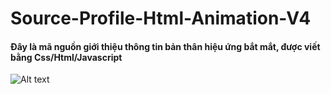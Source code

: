# Source-Profile-Html-Animation-V4
<h4>Đây là mã nguồn giới thiệu thông tin bản thân hiệu ứng bắt mắt, được viết bằng Css/Html/Javascript</h4>

<img
  src="https://github.com/TungCoderngunhat10tin/ematchjr/releases/tag/v1.0"
  alt="Alt text"
  title="Optional title"
  style="display: inline-block; margin: 0 auto; max-width: 300px">
